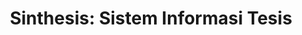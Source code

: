 ---
title: "Sinthesis: Sistem Informasi Tesis"
description:
thumbnail: https://placehold.co/300x300?text=Sinthesis
# refer to /lib/projects.ts
technologies: [nuxtjs, firebase]
# real url if available
liveUrl: http://sinthesis.anhzf.dev
# fallback if liveUrl is not available
demoUrl:
repositoryUrl:
---